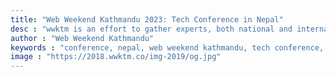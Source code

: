 ```yaml
---
title: "Web Weekend Kathmandu 2023: Tech Conference in Nepal"
desc : "wwktm is an effort to gather experts, both national and international, and create an environment for new partnerships, collaborations and learning groups to be formed. We want to create a space that encourages participation and then the dynamics of the group will take over the direction. One of the only web focused Tech conferences in Nepal and surrounding region."
author : "Web Weekend Kathmandu"
keywords : "conference, nepal, web weekend kathmandu, tech conference, kathmandu"
image : "https://2018.wwktm.co/img-2019/og.jpg"
---
```

 
